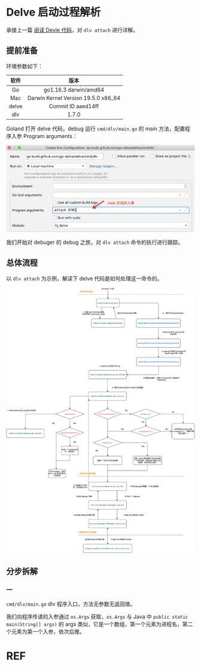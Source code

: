 # Delve 启动过程解析

承接上一篇 [阅读 Devle 代码](./Dlv-Code-Reading#pkg/proc/gdbserial)，对 `dlv attach` 进行详解。

## 提前准备
环境参数如下：

| 软件 | 版本 | 
| :--: |  :--:  | 
| Go | go1.16.3 darwin/amd64 | 
| Mac | Darwin Kernel Version 19.5.0 x86_64 |
| delve | Commit ID aaed14ff |
| dlv | 1.7.0 |

Goland 打开 delve 代码，debug 运行 `cmd/dlv/main.go` 的 main 方法，配置程序入参 Program arguments：

![](./images/debug-delve-code.jpg)

我们开始对 debuger 的 debug 之旅，对 `dlv attach` 命令的执行进行跟踪。

## 总体流程

以 `dlv attach` 为示例，解读下 delve 代码是如何处理这一命令的。

![](./images/process-dlv-attach.png)

## 分步拆解

### 一
`cmd/dlv/main.go`  dlv 程序入口，方法无参数无返回值。

我们向程序传递的入参通过 `os.Args` 获取，`os.Args` 与 Java 中 `public static main(String[] args)` 的 args 类似，它是一个数组，第一个元素为进程名，第二个元素为第一个入参，依次后推。



# REF


